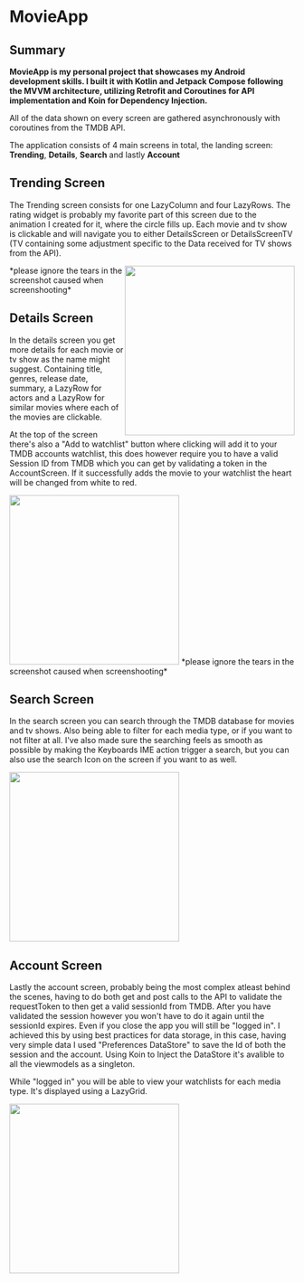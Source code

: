 # MovieApp

## Summary
**MovieApp is my personal project that showcases my Android development skills. I built it with Kotlin and Jetpack Compose following the MVVM architecture, utilizing Retrofit and Coroutines for API implementation and Koin for Dependency Injection.**

All of the data shown on every screen are gathered asynchronously with coroutines from the TMDB API.

The application consists of 4 main screens in total, the landing screen: **Trending**, **Details**, **Search** and lastly **Account**

## Trending Screen
The Trending screen consists for one LazyColumn and four LazyRows. The rating widget is probably my favorite part of this screen due to the animation I created for it, where the circle fills up. Each movie and tv show is clickable and will navigate you to either DetailsScreen or DetailsScreenTV (TV containing some adjustment specific to the Data received for TV shows from the API).

<img style="float: right;" src="https://user-images.githubusercontent.com/88088759/233341400-ecf3a0fc-04df-4705-a66a-26cc823e3ba2.jpg" width="300"> 
*please ignore the tears in the screenshot caused when screenshooting*

## Details Screen
In the details screen you get more details for each movie or tv show as the name might suggest. Containing title, genres, release date, summary, a LazyRow for actors and a LazyRow for similar movies where each of the movies are clickable.

At the top of the screen there's also a "Add to watchlist" button where clicking will add it to your TMDB accounts watchlist, this does however require you to have a valid Session ID from TMDB which you can get by validating a token in the AccountScreen. If it successfully adds the movie to your watchlist the heart will be changed from white to red.

<img src="https://user-images.githubusercontent.com/88088759/233341406-2396c342-b852-4d2a-867a-7f839fc8175a.jpg" width="300">
*please ignore the tears in the screenshot caused when screenshooting*

## Search Screen
In the search screen you can search through the TMDB database for movies and tv shows. Also being able to filter for each media type, or if you want to not filter at all. I've also made sure the searching feels as smooth as possible by making the Keyboards IME action trigger a search, but you can also use the search Icon on the screen if you want to as well.

<img src="https://user-images.githubusercontent.com/88088759/233341413-e46366ff-a703-4da3-99e3-e03e96eb16d1.jpg" width="300">

## Account Screen
Lastly the account screen, probably being the most complex atleast behind the scenes, having to do both get and post calls to the API to validate the requestToken to then get a valid sessionId from TMDB. After you have validated the session however you won't have to do it again until the sessionId expires. Even if you close the app you will still be "logged in". I achieved this by using best practices for data storage, in this case, having very simple data I used "Preferences DataStore" to save the Id of both the session and the account. Using Koin to Inject the DataStore it's avalible to all the viewmodels as a singleton.

While "logged in" you will be able to view your watchlists for each media type. It's displayed using a LazyGrid.

<img src="https://user-images.githubusercontent.com/88088759/233341420-fec6b216-6d8c-469b-a48c-6cbe0a97fdb7.jpg" width="300">
